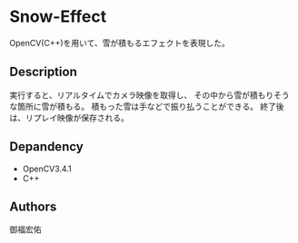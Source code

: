 # Snow-Effect
OpenCV(C++)を用いて、雪が積もるエフェクトを表現した。

## Description
実行すると、リアルタイムでカメラ映像を取得し、
その中から雪が積もりそうな箇所に雪が積もる。
積もった雪は手などで振り払うことができる。
終了後は、リプレイ映像が保存される。

## Depandency
- OpenCV3.4.1
- C++

## Authors
御福宏佑
